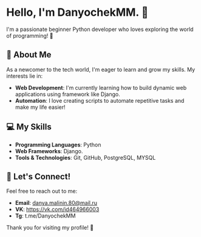 # Hello, I'm DanyochekMM. 👋

I'm a passionate beginner Python developer who loves exploring the world of programming! 🚀

## 🌟 About Me
As a newcomer to the tech world, I'm eager to learn and grow my skills. My interests lie in:

- **Web Development**: I'm currently learning how to build dynamic web applications using framework like Django.
- **Automation**: I love creating scripts to automate repetitive tasks and make my life easier!

## 💻 My Skills
- **Programming Languages**: Python
- **Web Frameworks**: Django.
- **Tools & Technologies**: Git, GitHub, PostgreSQL, MYSQL

## 🤝 Let's Connect!
Feel free to reach out to me:
- **Email**: danya.malinin.80@mail.ru
- **VK**: https://vk.com/id464966003
- **Tg**: t.me/DanyochekMM

Thank you for visiting my profile! 🚀
